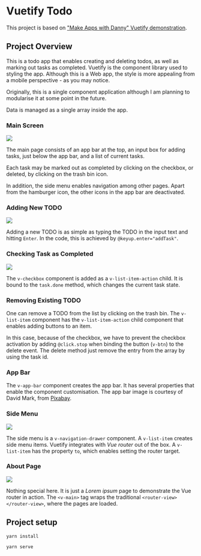 # Vuetify Todo
This project is based on ["Make Apps with Danny" Vuetify demonstration](https://www.youtube.com/watch?v=CjXgoYo86yY).

## Project Overview

This is a todo app that enables creating and deleting todos, as well as marking out tasks as completed. Vuetify is the component library used to styling the app. Although this is a Web app, the style is more appealing from a mobile perspective - as you may notice. 

Originally, this is a single component application although I am planning to modularise it at some point in the future.

Data is managed as a single array inside the app.

### Main Screen

<img src="./pics/MainPage.png" />

The main page consists of an app bar at the top, an input box for adding tasks, just below the app bar, and a list of current tasks. 

Each task may be marked out as completed by clicking on the checkbox, or deleted, by clicking on the trash bin icon.

In addition, the side menu enables navigation among other pages. Apart from the hamburger icon, the other icons in the app bar are deactivated.

### Adding New TODO

<img src="./pics/AddTodo.gif" />

Adding a new TODO is as simple as typing the TODO in the input text and hitting `Enter`. In the code, this is achieved by `@keyup.enter="addTask"`. 

### Checking Task as Completed

<img src="./pics/MarkTask.gif" />

The `v-checkbox` component is added as a `v-list-item-action` child. It is bound to the `task.done` method, which changes the current task state. 

### Removing Existing TODO

One can remove a TODO from the list by clicking on the trash bin. The `v-list-item` component has the `v-list-item-action` child component that enables adding buttons to an item. 

In this case, because of the checkbox, we have to prevent the checkbox activation by adding `@click.stop` when binding the button (`v-btn`) to the delete event. The delete method just remove the entry from the array by using the task id.

### App Bar

The `v-app-bar` component creates the app bar. It has several properties that enable the component customisation. The app bar image is courtesy of David Mark, from [Pixabay](https://pixabay.com).

### Side Menu

<img src="./pics/SideMenu.png" />

The side menu is a `v-navigation-drawer` component. A `v-list-item` creates side menu items. Vuetify integrates with _Vue router_  out of the box. A `v-list-item` has the property `to`, which enables setting the router target.

### About Page

<img src="./pics/AboutPage.png" />

Nothing special here. It is just a _Lorem ipsum_ page to demonstrate the Vue router in action. The `<v-main>` tag wraps the traditional `<router-view></router-view>`, where the pages are loaded.

## Project setup
```
yarn install
```

```
yarn serve
```